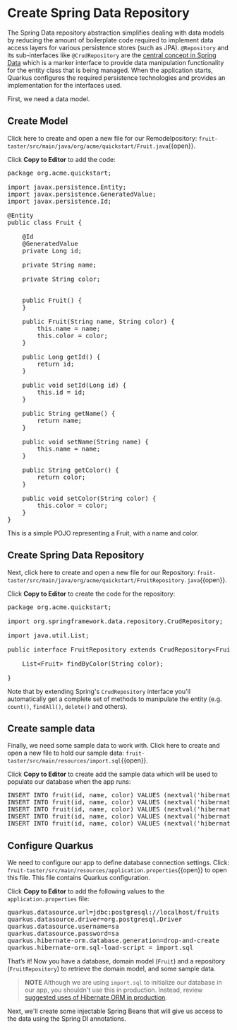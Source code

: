 #  Create Spring Data Repository
  
  
The Spring Data repository abstraction simplifies dealing with data models by reducing the amount of boilerplate code required to implement data access layers for various persistence stores (such as JPA). `@Repository` and its sub-interfaces like `@CrudRepository` are the [central concept in Spring Data](https://docs.spring.io/spring-data/jpa/docs/current/reference/html/#repositories.core-concepts ) which is a marker interface to provide data manipulation functionality for the entity class that is being managed. When the application starts, Quarkus configures the required persistence technologies and provides an implementation for the interfaces used.
  
First, we need a data model.
  
##  Create Model
  
  
Click here to create and open a new file for our Remodelpository: `fruit-taster/src/main/java/org/acme/quickstart/Fruit.java`{{open}}.
  
Click **Copy to Editor** to add the code:
  
<pre class="file" data-filename="./fruit-taster/src/main/java/org/acme/quickstart/Fruit.java" data-target="replace">
package org.acme.quickstart;
  
import javax.persistence.Entity;
import javax.persistence.GeneratedValue;
import javax.persistence.Id;
  
@Entity
public class Fruit {
  
    @Id
    @GeneratedValue
    private Long id;
  
    private String name;
  
    private String color;
  
  
    public Fruit() {
    }
  
    public Fruit(String name, String color) {
        this.name = name;
        this.color = color;
    }
  
    public Long getId() {
        return id;
    }
  
    public void setId(Long id) {
        this.id = id;
    }
  
    public String getName() {
        return name;
    }
  
    public void setName(String name) {
        this.name = name;
    }
  
    public String getColor() {
        return color;
    }
  
    public void setColor(String color) {
        this.color = color;
    }
}
</pre>
  
This is a simple POJO representing a Fruit, with a name and color.
  
##  Create Spring Data Repository
  
  
Next, click here to create and open a new file for our Repository: `fruit-taster/src/main/java/org/acme/quickstart/FruitRepository.java`{{open}}.
  
Click **Copy to Editor** to create the code for the repository:
  
<pre class="file" data-filename="./fruit-taster/src/main/java/org/acme/quickstart/FruitRepository.java" data-target="replace">
package org.acme.quickstart;
  
import org.springframework.data.repository.CrudRepository;
  
import java.util.List;
  
public interface FruitRepository extends CrudRepository&lt;Fruit, Long&gt; {
  
    List&lt;Fruit&gt; findByColor(String color);
  
}
</pre>
  
Note that by extending Spring's `CrudRepository` interface you'll automatically get a complete set of methods to manipulate the entity (e.g. `count()`, `findAll()`, `delete()` and others).
  
##  Create sample data
  
  
Finally, we need some sample data to work with. Click here to create and open a new file to hold our sample data: `fruit-taster/src/main/resources/import.sql`{{open}}.
  
Click **Copy to Editor** to create add the sample data which will be used to populate our database when the app runs:
  
<pre class="file" data-filename="./fruit-taster/src/main/resources/import.sql" data-target="replace">
INSERT INTO fruit(id, name, color) VALUES (nextval('hibernate_sequence'), 'cherry', 'red');
INSERT INTO fruit(id, name, color) VALUES (nextval('hibernate_sequence'), 'orange', 'orange');
INSERT INTO fruit(id, name, color) VALUES (nextval('hibernate_sequence'), 'banana', 'yellow');
INSERT INTO fruit(id, name, color) VALUES (nextval('hibernate_sequence'), 'avocado', 'green');
INSERT INTO fruit(id, name, color) VALUES (nextval('hibernate_sequence'), 'strawberry', 'red');
</pre>
  
##  Configure Quarkus
  
  
We need to configure our app to define database connection settings. Click: `fruit-taster/src/main/resources/application.properties`{{open}} to open this file. This file contains Quarkus configuration.
  
Click **Copy to Editor** to add the following values to the `application.properties` file:
  
<pre class="file" data-filename="./fruit-taster/src/main/resources/application.properties" data-target="replace">
quarkus.datasource.url=jdbc:postgresql://localhost/fruits
quarkus.datasource.driver=org.postgresql.Driver
quarkus.datasource.username=sa
quarkus.datasource.password=sa
quarkus.hibernate-orm.database.generation=drop-and-create
quarkus.hibernate-orm.sql-load-script = import.sql
</pre>
  
That’s it! Now you have a database, domain model (`Fruit`) and a repository (`FruitRepository`) to retrieve the domain model, and some sample data.
  
> **NOTE**
> Although we are using `import.sql` to initialize our database in our app, you shouldn't use this in production. Instead, review [suggested uses of Hibernate ORM in production](https://quarkus.io/guides/hibernate-orm-guide#hibernate-orm-in-development-mode ).
  
Next, we'll create some injectable Spring Beans that will give us access to the data using the Spring DI annotations.
  